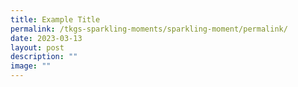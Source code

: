 ```yaml
---
title: Example Title
permalink: /tkgs-sparkling-moments/sparkling-moment/permalink/
date: 2023-03-13
layout: post
description: ""
image: ""
---
```

